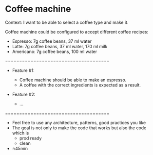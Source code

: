 # Coffee machine

Context:
I want to be able to select a coffee type and make it.

Coffee machine could be configured to accept different coffee recipes:
- Espresso: 7g coffee beans, 37 ml water
- Latte: 7g coffee beans, 37 ml water, 170 ml milk
- Americano: 7g coffee beans, 100 ml water

=====================================

- Feature #1: 
  - Coffee machine should be able to make an espresso. 
  - A coffee with the correct ingredients is expected as a result.

- Feature #2:
  - ...

=====================================
- Feel free to use any architecture, patterns, good practices you like
- The goal is not only to make the code that works but also the code which is 
  - prod ready
  - clean
- ≈45min
